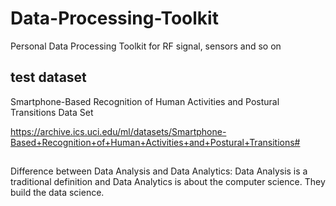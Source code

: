 # Data-Processing-Toolkit
Personal Data Processing Toolkit for RF signal, sensors and so on


## test dataset 

Smartphone-Based Recognition of Human Activities and Postural Transitions Data Set 


https://archive.ics.uci.edu/ml/datasets/Smartphone-Based+Recognition+of+Human+Activities+and+Postural+Transitions#

##

Difference between Data Analysis and Data Analytics:
Data Analysis is a traditional definition and Data Analytics is about the computer science. They build the data science.